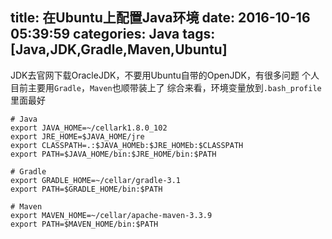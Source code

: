 title: 在Ubuntu上配置Java环境
date: 2016-10-16 05:39:59
categories: Java
tags: [Java,JDK,Gradle,Maven,Ubuntu]
---

JDK去官网下载OracleJDK，不要用Ubuntu自带的OpenJDK，有很多问题
个人目前主要用`Gradle`，`Maven`也顺带装上了
综合来看，环境变量放到`.bash_profile`里面最好

```
# Java
export JAVA_HOME=~/cellark1.8.0_102
export JRE_HOME=$JAVA_HOME/jre
export CLASSPATH=.:$JAVA_HOMEb:$JRE_HOMEb:$CLASSPATH
export PATH=$JAVA_HOME/bin:$JRE_HOME/bin:$PATH

# Gradle
export GRADLE_HOME=~/cellar/gradle-3.1
export PATH=$GRADLE_HOME/bin:$PATH

# Maven
export MAVEN_HOME=~/cellar/apache-maven-3.3.9
export PATH=$MAVEN_HOME/bin:$PATH
```
